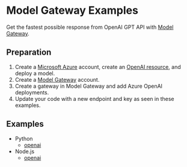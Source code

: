 # Model Gateway Examples

Get the fastest possible response from OpenAI GPT API with [Model Gateway](https://modelgw.com).

## Preparation

1. Create a [Microsoft Azure](https://azure.microsoft.com) account, create an [OpenAI resource](https://learn.microsoft.com/en-us/azure/ai-services/openai/how-to/create-resource), and deploy a model.
2. Create a [Model Gateway](https://modelgw.com) account.
3. Create a gateway in Model Gateway and add Azure OpenAI deployments.
4. Update your code with a new endpoint and key as seen in these examples.

## Examples

* Python
  * [openai](openai-python)
* Node.js
  * [openai](openai-node)